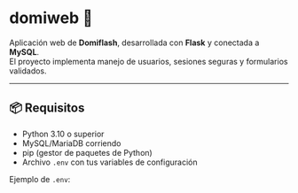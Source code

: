 # domiweb 🚀

Aplicación web de **Domiflash**, desarrollada con **Flask** y conectada a **MySQL**.  
El proyecto implementa manejo de usuarios, sesiones seguras y formularios validados.

---

## 📦 Requisitos

- Python 3.10 o superior  
- MySQL/MariaDB corriendo  
- pip (gestor de paquetes de Python)  
- Archivo `.env` con tus variables de configuración

Ejemplo de `.env`:

